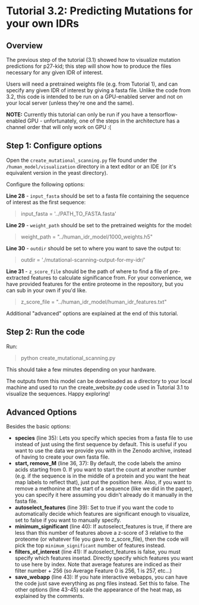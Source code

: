 # Tutorial 3.2: Predicting Mutations for your own IDRs

## Overview

The previous step of the tutorial (3.1) showed how to visualize mutation
predictions for p27-kid; this step will show how to produce the files 
necessary for any given IDR of interest.

Users will need a pretrained weights file (e.g. from Tutorial 1), and 
can specify any given IDR of interest by giving a fasta file. Unlike
the code from 3.2, this code is intended to be run on a GPU-enabled server
and not on your local server (unless they're one and the same).

**NOTE:** Currently this tutorial can only be run if you have a tensorflow-enabled
GPU - unfortunately, one of the steps in the architecture has a channel
order that will only work on GPU :(

## Step 1: Configure options 
Open the `create_mutational_scanning.py` file found under
the `/human_model/visualization` directory in a text editor or an IDE
(or it's equivalent version in the yeast directory).

Configure the following options:

**Line 28** - `input_fasta` should be set to a fasta file containing the
sequence of interest as the first sequence:
> input_fasta = '../PATH_TO_FASTA.fasta'

**Line 29** - `weight_path` should be set to the pretrained weights
for the model:
> weight_path = "../human_idr_model/1000_weights.h5"

**Line 30** - `outdir` should be set to where you want to save the
output to:
> outdir = './mutational-scanning-output-for-my-idr/'

**Line 31** - `z_score_file` should be the path of where to find a
file of pre-extracted features to calculate significance from. For
your convenience, we have provided features for the entire proteome
in the repository, but you can sub in your own if you'd like. 
> z_score_file = "../human_idr_model/human_idr_features.txt"

Additional "advanced" options are explained at the end of this tutorial.

## Step 2: Run the code

Run:
> python create_mutational_scanning.py

This should take a few minutes depending on your hardware.

The outputs from this model can be downloaded as a directory to your
local machine and used to run the create_website.py code used in Tutorial
3.1 to visualize the sequences. Happy exploring!

## Advanced Options

Besides the basic options:
* **species** (line 35): Lets you specify which species from a fasta
file to use instead of just using the first sequence by default. This
is useful if you want to use the data we provide you with in the Zenodo
archive, instead of having to create your own fasta file.
* **start, remove_M** (line 36, 37): 
By default, the code labels the amino acids starting from 0. If you want
to start the count at another number (e.g. if the sequence is in the middle
of a protein and you want the heat map labels to reflect that), just put
the position here. Also, if you want to remove a methonine at the start
of a sequence (like we did in the paper), you can specify it here assuming
you didn't already do it manually in the fasta file. 
* **autoselect_features** (line 39): Set to true if you want the code
to automatically decide which features are significant enough to visualize,
set to false if you want to manually specify.
* **minimum_significant** (line 40): If autoselect_features is true, if
there are less than this number of features above a z-score of 3 relative
to the proteome (or whatever file you gave to z_score_file), then the code
will pick the top `minimum_significant` number of features instead.
* **filters_of_interest** (line 41): If autoselect_features is false, you
must specify which features insetad. Directly specify which features you want to use here by index.
Note that average features are indiced as their filter number + 256 (so
Average Feature 0 is 256, 1 is 257, etc...)
* **save_webapp** (line 43): If you hate interactive webapps, you can 
have the code just save everything as png files instead. Set this to false.
The other options (line 43-45) scale the appearance of the heat map, as
explained by the comments. 
